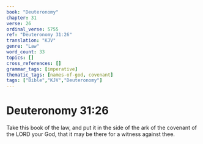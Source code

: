 ```yaml
---
book: "Deuteronomy"
chapter: 31
verse: 26
ordinal_verse: 5755
ref: "Deuteronomy 31:26"
translation: "KJV"
genre: "Law"
word_count: 33
topics: []
cross_references: []
grammar_tags: [imperative]
thematic_tags: [names-of-god, covenant]
tags: ["Bible","KJV","Deuteronomy"]
---
```


# Deuteronomy 31:26

Take this book of the law, and put it in the side of the ark of the covenant of the LORD your God, that it may be there for a witness against thee.
